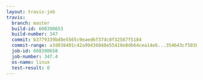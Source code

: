 ```yaml
---
layout: travis-job
travis:
  branch: master
  build-id: 608390653
  build-number: 347
  commit: b3779339bd8e5565c9eaed6f37dc8f32587f5184
  commit-range: a3d038401c42a99436040e55410e8db64cea14e6...354643cf5030d280d951c12f692fd887922a95a5
  job-id: 608390658
  job-number: 347.4
  os-name: linux
  test-result: 0
---
```


